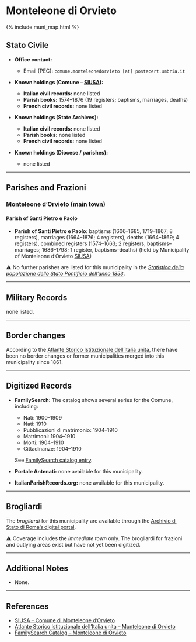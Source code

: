 # Monteleone di Orvieto

{% include muni_map.html %}

## Stato Civile

* **Office contact:**

  * Email (PEC): `comune.monteleonedorvieto [at] postacert.umbria.it`

* **Known holdings (Comune – [SIUSA](https://siusa-archivi.cultura.gov.it/cgi-bin/siusa/pagina.pl?TipoPag=comparc&Chiave=307581)):**

  * **Italian civil records:** none listed
  * **Parish books:** 1574–1876 (19 registers; baptisms, marriages, deaths)
  * **French civil records:** none listed

* **Known holdings (State Archives):**

  * **Italian civil records:** none listed
  * **Parish books:** none listed
  * **French civil records:** none listed

* **Known holdings (Diocese / parishes):**

  * none listed

---

## Parishes and Frazioni

### Monteleone d’Orvieto (main town)

#### Parish of Santi Pietro e Paolo

* **Parish of Santi Pietro e Paolo**: baptisms (1606–1685, 1719–1867; 8 registers), marriages (1664–1876; 4 registers), deaths (1664–1869; 4 registers), combined registers (1574–1663; 2 registers, baptisms–marriages; 1686–1798; 1 register, baptisms–deaths) (held by Municipality of Monteleone d’Orvieto [SIUSA](https://siusa-archivi.cultura.gov.it/cgi-bin/siusa/pagina.pl?TipoPag=comparc&Chiave=307581))

⚠️ No further parishes are listed for this municipality in the *[Statistica della popolazione dello Stato Pontificio dell’anno 1853](https://www.google.it/books/edition/Statistics_della_popolazione_dello_Stato/v6dCAQAAMAAJ)*.

---

## Military Records

none listed.

---

## Border changes

According to the [Atlante Storico Istituzionale dell’Italia unita](http://dati.san.beniculturali.it/asi/local/), there have been no border changes or former municipalities merged into this municipality since 1861.

---

## Digitized Records

* **FamilySearch:** The catalog shows several series for the Comune, including:

  * Nati: 1900–1909
  * Nati: 1910
  * Pubblicazioni di matrimonio: 1904–1910
  * Matrimoni: 1904–1910
  * Morti: 1904–1910
  * Cittadinanze: 1904–1910

  See [FamilySearch catalog entry](https://www.familysearch.org/en/search/catalog/655333).

* **Portale Antenati:** none available for this municipality.

* **ItalianParishRecords.org:** none available for this municipality.

---

## Brogliardi

The *brogliardi* for this municipality are available through the [Archivio di Stato di Roma’s digital portal](https://imagoarchiviodistatoroma.cultura.gov.it/Gregoriano/s_brogliardi.php?Provincia=Viterbo&Denominazione=Monte%20Leone).

⚠️ Coverage includes the *immediate town* only. The brogliardi for frazioni and outlying areas exist but have not yet been digitized.

---

## Additional Notes

* None.

---

## References

* [SIUSA – Comune di Monteleone d’Orvieto](https://siusa-archivi.cultura.gov.it/cgi-bin/siusa/pagina.pl?TipoPag=comparc&Chiave=307581)
* [Atlante Storico Istituzionale dell’Italia unita – Monteleone di Orvieto](http://dati.san.beniculturali.it/asi/local/)
* [FamilySearch Catalog – Monteleone di Orvieto](https://www.familysearch.org/en/search/catalog/655333)

